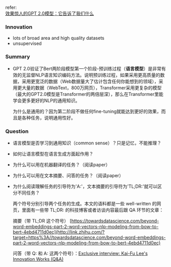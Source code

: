 refer:<br>[效果惊人的GPT 2.0模型：它告诉了我们什么](https://zhuanlan.zhihu.com/p/56865533)



### Innovation

+ lots of broad area and high quality datasets
+ unsupervised



### Summary

- GPT 2.0验证了Bert两阶段模型第一个阶段-预训练过程（**语言模型**）是非常有效的无监督NLP语言知识编码方法。说明预训练过程，如果采用更高质量的数据，采用更宽泛的数据（Web数据量大了估计包含任何你能想到的领域），采用更大量的数据（WebText，800万网页），Transformer采用更复杂的模型（最大的GPT2.0模型是Transformer的两倍层深），那么在Transformer里能学会更多更好的NLP的通用知识。

  为什么是通用的？因为第二阶段不做任何fine-tuning就能达到更好的效果，而且是各种任务，说明通用性好。



### Question

+ 语言模型是否学习到通用知识（common sense）？只是记忆，不能推理？

+ 如何让语言模型在语言生成方面起作用？

+ 为什么可以用在机器翻译的任务？（阅读paper）

+ 为什么可以用在文本摘要、问答的任务？（阅读paper）

+ 为什么阅读理解任务的引导符为'A:'，文本摘要的引导符为'TL;DR:'就可以区分不同任务？

  两个符号分别引导两个任务的生成。本文的语料都是一些 well-written 的网页，里面有一些带 TL;DR: 的科技博客或者访谈内容最后跟 QA 环节的文章：

  摘要（带 TL;DR 这个符号） [https://towardsdatascience.com/beyond-word-embeddings-part-2-word-vectors-nlp-modeling-from-bow-to-bert-4ebd4711d0ec](http://link.zhihu.com/?target=https%3A//towardsdatascience.com/beyond-word-embeddings-part-2-word-vectors-nlp-modeling-from-bow-to-bert-4ebd4711d0ec)

  问答（带 Q: 和 A: 这两个符号）：[Exclusive interview: Kai-Fu Lee's Innovation Works (Q&A)](http://link.zhihu.com/?target=http%3A//www.chinadaily.com.cn/business/2010-06/03/content_9931161.htm) 


